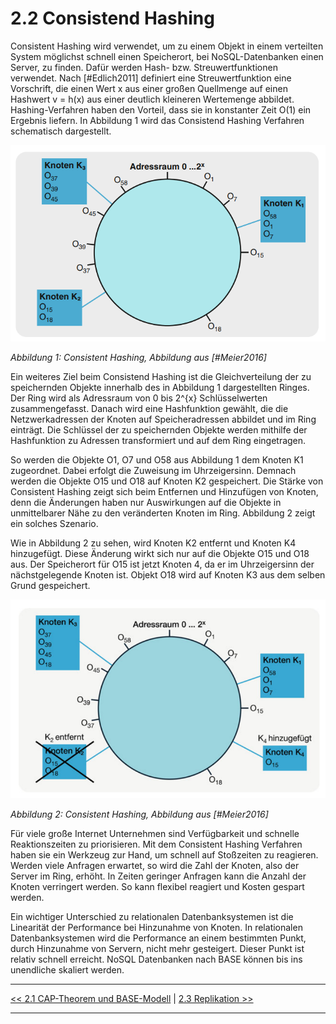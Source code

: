 # 2.2 Consistend Hashing

Consistent Hashing wird verwendet, um zu einem Objekt in einem verteilten System möglichst schnell einen Speicherort, bei NoSQL-Datenbanken einen Server, zu finden. Dafür werden Hash- bzw. Streuwertfunktionen verwendet. Nach [#Edlich2011] definiert eine Streuwertfunktion eine Vorschrift, die einen Wert x aus einer großen Quellmenge auf einen Hashwert v = h(x) aus einer deutlich kleineren Wertemenge abbildet. Hashing-Verfahren haben den Vorteil, dass sie in konstanter Zeit O(1) ein Ergebnis liefern. In Abbildung 1 wird das Consistend Hashing Verfahren schematisch dargestellt.

![Alternativer Text](images/consistent_hashing.PNG "Optionaler Titel")

*Abbildung 1: Consistent Hashing, Abbildung aus [#Meier2016]*

Ein weiteres Ziel beim Consistend Hashing ist die Gleichverteilung der zu speichernden Objekte innerhalb des in Abbildung 1 dargestellten Ringes. Der Ring wird als Adressraum von 0 bis 2^{x} Schlüsselwerten zusammengefasst. Danach wird eine Hashfunktion gewählt, die die Netzwerkadressen der Knoten auf Speicheradressen abbildet und im Ring einträgt. Die Schlüssel der zu speichernden Objekte werden mithilfe der Hashfunktion zu Adressen transformiert und auf dem Ring eingetragen.

So werden die Objekte O1, O7 und O58 aus Abbildung 1 dem Knoten K1 zugeordnet. Dabei erfolgt die Zuweisung im Uhrzeigersinn. Demnach werden die Objekte O15 und O18 auf Knoten K2 gespeichert. Die Stärke von Consistent Hashing zeigt sich beim Entfernen und Hinzufügen von Knoten, denn die Änderungen haben nur Auswirkungen auf die Objekte in unmittelbarer Nähe zu den veränderten Knoten im Ring. Abbildung 2 zeigt ein solches Szenario.

Wie in Abbildung 2 zu sehen, wird Knoten K2 entfernt und Knoten K4 hinzugefügt. Diese Änderung wirkt sich nur auf die Objekte O15 und O18 aus. Der Speicherort für O15 ist jetzt Knoten 4, da er im Uhrzeigersinn der nächstgelegende Knoten ist. Objekt O18 wird auf Knoten K3 aus dem selben Grund gespeichert.

![Alternativer Text](images/consistent_hashing_01.PNG "Optionaler Titel")

*Abbildung 2: Consistent Hashing, Abbildung aus [#Meier2016]*

Für viele große Internet Unternehmen sind Verfügbarkeit und schnelle Reaktionszeiten zu priorisieren. Mit dem Consistent Hashing Verfahren haben sie ein Werkzeug zur Hand, um schnell auf Stoßzeiten zu reagieren. Werden viele Anfragen erwartet, so wird die Zahl der Knoten, also der Server im Ring, erhöht. In Zeiten geringer Anfragen kann die Anzahl der Knoten verringert werden. So kann flexibel reagiert und Kosten gespart werden. 

Ein wichtiger Unterschied zu relationalen Datenbanksystemen ist die Linearität der Performance bei Hinzunahme von Knoten. In relationalen Datenbanksystemen wird die Performance an einem bestimmten Punkt, durch Hinzunahme von Servern, nicht mehr gesteigert. Dieser Punkt ist relativ schnell erreicht. NoSQL Datenbanken nach BASE können bis ins unendliche skaliert werden.

---

[<< 2.1 CAP-Theorem und BASE-Modell](grundlagen_2_1.md) | [2.3 Replikation >>](grundlagen_2_3.md)

---
